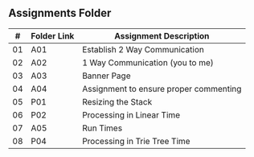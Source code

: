 ##  Assignments Folder

|   #   | Folder Link | Assignment Description |
| :---: | ----------- | ---------------------- |
|    01   |     A01       |            Establish 2 Way Communication           |
|    02   |     A02       |            1 Way Communication (you to me)           |
|    03   |     A03       |            Banner Page           |
|    04   |     A04       |            Assignment to ensure proper commenting            |
|    05   |     P01       |            Resizing the Stack            |
|    06   |     P02       |            Processing in Linear Time            |
|    07   |     A05       |            Run Times            |
|    08   |     P04       |            Processing in Trie Tree Time            |



